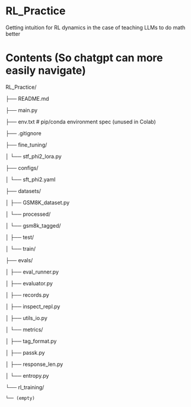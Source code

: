 # RL_Practice
Getting intuition for RL dynamics in the case of teaching LLMs to do math better

# Contents (So chatgpt can more easily navigate)

RL_Practice/


├── README.md

├── main.py

├── env.txt # pip/conda environment spec (unused in Colab)

├── .gitignore

├── fine_tuning/

│ └── stf_phi2_lora.py

├── configs/

│ └── sft_phi2.yaml

├── datasets/

│ ├── GSM8K_dataset.py

│     └── processed/

│         └── gsm8k_tagged/

│             ├── test/

│             └── train/

├── evals/

│ ├── eval_runner.py

│ ├── evaluator.py

│ ├── records.py

│ ├── inspect_repl.py

│ ├── utils_io.py

│ └── metrics/

│     ├── tag_format.py

│     ├── passk.py

│     ├── response_len.py

│     └── entropy.py

└── rl_training/

    └── (empty)
